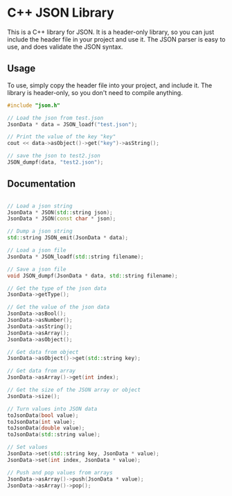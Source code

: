 # C++ JSON Library

This is a C++ library for JSON. It is a header-only library, so you can just include the header file in your project and use it. The JSON parser is easy to use, and does validate the JSON syntax. 

## Usage

To use, simply copy the header file into your project, and include it. The library is header-only, so you don't need to compile anything.

```c++
#include "json.h"

// Load the json from test.json
JsonData * data = JSON_loadf("test.json");

// Print the value of the key "key"
cout << data->asObject()->get("key")->asString();

// save the json to test2.json
JSON_dumpf(data, "test2.json");
```

## Documentation

```c++

// Load a json string
JsonData * JSON(std::string json);
JsonData * JSON(const char * json);

// Dump a json string
std::string JSON_emit(JsonData * data);

// Load a json file
JsonData * JSON_loadf(std::string filename);

// Save a json file
void JSON_dumpf(JsonData * data, std::string filename);

// Get the type of the json data
JsonData->getType();

// Get the value of the json data
JsonData->asBool();
JsonData->asNumber();
JsonData->asString();
JsonData->asArray();
JsonData->asObject();

// Get data from object
JsonData->asObject()->get(std::string key);

// Get data from array
JsonData->asArray()->get(int index);

// Get the size of the JSON array or object
JsonData->size();

// Turn values into JSON data
toJsonData(bool value);
toJsonData(int value);
toJsonData(double value);
toJsonData(std::string value);

// Set values
JsonData->set(std::string key, JsonData * value);
JsonData->set(int index, JsonData * value);

// Push and pop values from arrays
JsonData->asArray()->push(JsonData * value);
JsonData->asArray()->pop();
